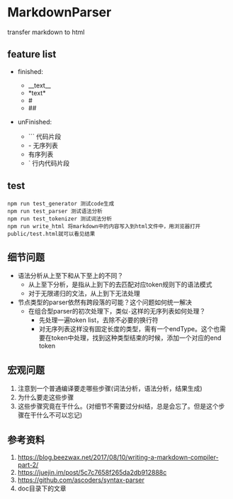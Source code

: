 # MarkdownParser

transfer markdown to html

## feature list

- finished:

    - \_\_text\_\_
    - \*text\*
    - \#
    - \#\#

- unFinished:

    - \``` 代码片段
    - \- 无序列表
    - 有序列表
    - \` 行内代码片段

## test

```
npm run test_generator 测试code生成
npm run test_parser 测试语法分析
npm run test_tokenizer 测试词法分析
npm run write_html 将markdown中的内容写入到html文件中，用浏览器打开public/test.html就可以看见结果
```

## 细节问题

- 语法分析从上至下和从下至上的不同？
  - 从上至下分析，是指从上到下的去匹配对应token规则下的语法模式
  - 对于无限递归的文法，从上到下无法处理
- 节点类型的parser依然有跨段落的可能？这个问题如何统一解决
  - 在组合型parser的初次处理下，类似`-`这样的无序列表如何处理？
    - 先处理一遍token list，去除不必要的换行符
    - 对无序列表这样没有固定长度的类型，需有一个endType。这个也需要在token中处理，找到这种类型结束的时候，添加一个对应的end token

## 宏观问题

1. 注意到一个普通编译要走哪些步骤(词法分析，语法分析，结果生成)
2. 为什么要走这些步骤
3. 这些步骤究竟在干什么。(对细节不需要过分纠结，总是会忘了。但是这个步骤在干什么不可以忘记)

## 参考资料

1. https://blog.beezwax.net/2017/08/10/writing-a-markdown-compiler-part-2/
2. https://juejin.im/post/5c7c7658f265da2db912888c
3. https://github.com/ascoders/syntax-parser
4. doc目录下的文章
